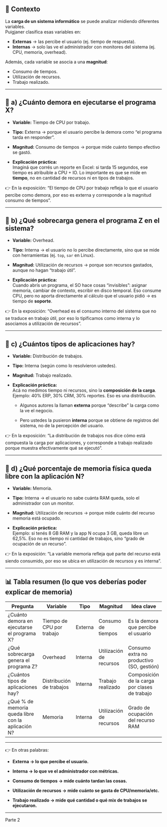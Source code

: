 ## 📌 Contexto

La **carga de un sistema informático** se puede analizar midiendo diferentes variables.  
Puigjaner clasifica esas variables en:

- **Externas** → las percibe el usuario (ej. tiempo de respuesta).    
- **Internas** → solo las ve el administrador con monitores del sistema (ej. CPU, memoria, overhead).

Además, cada variable se asocia a una **magnitud**:

- Consumo de tiempos.
- Utilización de recursos.    
- Trabajo realizado.

---

## 🔹 a) ¿Cuánto demora en ejecutarse el programa X?

- **Variable:** Tiempo de CPU por trabajo.
    
- **Tipo:** Externa → porque el usuario percibe la demora como “el programa tarda en responder”.
    
- **Magnitud:** Consumo de tiempos → porque mide cuánto tiempo efectivo se gastó.
    
- **Explicación práctica:**  
    Imaginá que corrés un reporte en Excel: si tarda 15 segundos, ese tiempo es atribuible a CPU + IO. Lo importante es que se mide en **tiempo**, no en cantidad de recursos ni en tipos de trabajos.
    

👉 En la exposición: “El tiempo de CPU por trabajo refleja lo que el usuario percibe como demora, por eso es externa y corresponde a la magnitud consumo de tiempos”.

---

## 🔹 b) ¿Qué sobrecarga genera el programa Z en el sistema?

- **Variable:** Overhead.
    
- **Tipo:** Interna → el usuario no lo percibe directamente, sino que se mide con herramientas (ej. `top`, `sar` en Linux).
    
- **Magnitud:** Utilización de recursos → porque son recursos gastados, aunque no hagan “trabajo útil”.
    
- **Explicación práctica:**  
    Cuando abrís un programa, el SO hace cosas “invisibles”: asignar memoria, cambiar de contexto, escribir en disco temporal. Eso consume CPU, pero no aporta directamente al cálculo que el usuario pidió → es tiempo de **soporte**.
    

👉 En la exposición: “Overhead es el consumo interno del sistema que no se traduce en trabajo útil, por eso lo tipificamos como interna y lo asociamos a utilización de recursos”.

---

## 🔹 c) ¿Cuántos tipos de aplicaciones hay?

- **Variable:** Distribución de trabajos.
    
- **Tipo:** Interna (según como lo resolvieron ustedes).
    
- **Magnitud:** Trabajo realizado.
    
- **Explicación práctica:**  
    Acá no medimos tiempo ni recursos, sino la **composición de la carga**. Ejemplo: 40% ERP, 30% CRM, 30% reportes. Eso es una distribución.
    
    - Algunos autores la llaman **externa** porque “describe” la carga como la ve el negocio.
        
    - Pero ustedes la pusieron **interna** porque se obtiene de registros del sistema, no de la percepción del usuario.
        

👉 En la exposición: “La distribución de trabajos nos dice cómo está compuesta la carga por aplicaciones, y corresponde a trabajo realizado porque muestra efectivamente qué se ejecutó”.

---

## 🔹 d) ¿Qué porcentaje de memoria física queda libre con la aplicación N?

- **Variable:** Memoria.
    
- **Tipo:** Interna → el usuario no sabe cuánta RAM queda, solo el administrador con un monitor.
    
- **Magnitud:** Utilización de recursos → porque mide cuánto del recurso memoria está ocupado.
    
- **Explicación práctica:**  
    Ejemplo: si tenés 8 GB RAM y la app N ocupa 3 GB, queda libre un 62,5%. Eso no es tiempo ni cantidad de trabajos, sino “grado de ocupación de un recurso”.
    

👉 En la exposición: “La variable memoria refleja qué parte del recurso está siendo consumido, por eso se ubica en utilización de recursos y es interna”.

---

## 📊 Tabla resumen (lo que vos deberías poder explicar de memoria)

|Pregunta|Variable|Tipo|Magnitud|Idea clave|
|---|---|---|---|---|
|¿Cuánto demora en ejecutarse el programa X?|Tiempo de CPU por trabajo|Externa|Consumo de tiempos|Es la demora que percibe el usuario|
|¿Qué sobrecarga genera el programa Z?|Overhead|Interna|Utilización de recursos|Consumo extra no productivo (SO, gestión)|
|¿Cuántos tipos de aplicaciones hay?|Distribución de trabajos|Interna|Trabajo realizado|Composición de la carga por clases de trabajo|
|¿Qué % de memoria queda libre con la aplicación N?|Memoria|Interna|Utilización de recursos|Grado de ocupación del recurso RAM|

---

👉 En otras palabras:

- **Externa → lo que percibe el usuario.**
    
- **Interna → lo que ve el administrador con métricas.**
    
- **Consumo de tiempos → mide cuánto tardan las cosas.**
    
- **Utilización de recursos → mide cuánto se gasta de CPU/memoria/etc.**
    
- **Trabajo realizado → mide qué cantidad o qué mix de trabajos se ejecutaron.**
    


---

Parte 2

